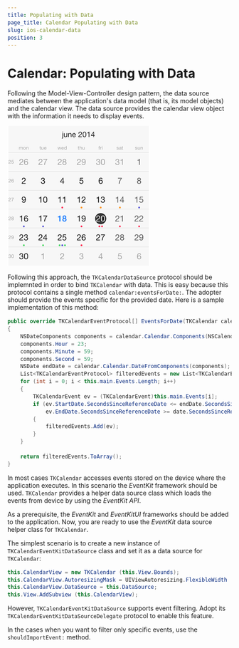 ```yaml
---
title: Populating with Data
page_title: Calendar Populating with Data
slug: ios-calendar-data
position: 3
---
```


# Calendar: Populating with Data

Following the Model-View-Controller design pattern, the data source mediates between the application's data model (that is, its model objects) and the calendar view. The data source provides the calendar view object with the information it needs to display events.

 <img src="../images/calendar-populating-with-data001.png" />

Following this approach, the <code>TKCalendarDataSource</code> protocol should be implemnted in order to bind <code>TKCalendar</code> with data. This is easy because this protocol contains a single method <code>calendar:eventsForDate:</code>. The adopter should provide the events specific for the provided date. Here is a sample implementation of this method:

<snippet id='populating-with-data-event'/>

<snippet id='populating-with-data-event-swift'/>

```C#
public override TKCalendarEventProtocol[] EventsForDate(TKCalendar calendar, NSDate date)
{
    NSDateComponents components = calendar.Calendar.Components(NSCalendarUnit.Year | NSCalendarUnit.Month | NSCalendarUnit.Day, date);
    components.Hour = 23;
    components.Minute = 59;
    components.Second = 59;
    NSDate endDate = calendar.Calendar.DateFromComponents(components);
    List<TKCalendarEventProtocol> filteredEvents = new List<TKCalendarEventProtocol>();
    for (int i = 0; i < this.main.Events.Length; i++)
    {
        TKCalendarEvent ev = (TKCalendarEvent)this.main.Events[i];
        if (ev.StartDate.SecondsSinceReferenceDate <= endDate.SecondsSinceReferenceDate &&
            ev.EndDate.SecondsSinceReferenceDate >= date.SecondsSinceReferenceDate)
        {
            filteredEvents.Add(ev);
        }
    }

    return filteredEvents.ToArray();
}
```

In most cases <code>TKCalendar</code> accesses events stored on the device where the application executes. In this scenario the *EventKit* framework should be used. <code>TKCalendar</code> provides a helper data source class which loads the events from device by using the *EventKit API*.

As a prerequisite, the *EventKit* and *EventKitUI* frameworks should be added to the application. Now, you are ready to use the *EventKit* data source helper class for <code>TKCalendar</code>.

The simplest scenario is to create a new instance of <code>TKCalendarEventKitDataSource</code> class and set it as a data source for <code>TKCalendar</code>:

<snippet id='populating-with-data-kitdatasource'/>

<snippet id='populating-with-data-kitdatasource-swift'/>

```C#
this.CalendarView = new TKCalendar (this.View.Bounds);
this.CalendarView.AutoresizingMask = UIViewAutoresizing.FlexibleWidth | UIViewAutoresizing.FlexibleHeight;
this.CalendarView.DataSource = this.DataSource;
this.View.AddSubview (this.CalendarView);
```

However, <code>TKCalendarEventKitDataSource</code> supports event filtering. Adopt its <code>TKCalendarEventKitDataSourceDelegate</code> protocol to enable this feature.


In the cases when you want to filter only specific events, use the <code>shouldImportEvent:</code> method.
